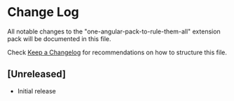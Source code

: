 # Change Log

All notable changes to the "one-angular-pack-to-rule-them-all" extension pack will be documented in this file.

Check [Keep a Changelog](http://keepachangelog.com/) for recommendations on how to structure this file.

## [Unreleased]

- Initial release
